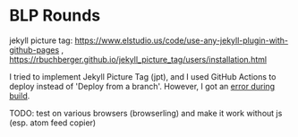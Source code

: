 # BLP Rounds

jekyll picture tag: https://www.elstudio.us/code/use-any-jekyll-plugin-with-github-pages , https://rbuchberger.github.io/jekyll_picture_tag/users/installation.html

I tried to implement Jekyll Picture Tag (jpt), and I used GitHub Actions to deploy instead of 'Deploy from a branch'. However, I got an [error during build](https://github.com/blpdelivery/rounds/actions/runs/15313480034/job/43082856038).


TODO: test on various browsers (browserling) and make it work without js (esp. atom feed copier)
